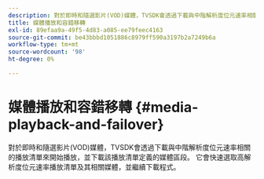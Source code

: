 ```yaml
---
description: 對於即時和隨選影片(VOD)媒體，TVSDK會透過下載與中階解析度位元速率相關的播放清單來開始播放，並下載該播放清單定義的媒體區段。 它會快速選取高解析度位元速率播放清單及其相關媒體，並繼續下載程式。
title: 媒體播放和容錯移轉
exl-id: 89efaa9a-49f5-4d83-a085-ee79feec4163
source-git-commit: be43bbbd1051886c8979ff590a3197b2a7249b6a
workflow-type: tm+mt
source-wordcount: '98'
ht-degree: 0%

---
```


# 媒體播放和容錯移轉 {#media-playback-and-failover}

對於即時和隨選影片(VOD)媒體，TVSDK會透過下載與中階解析度位元速率相關的播放清單來開始播放，並下載該播放清單定義的媒體區段。 它會快速選取高解析度位元速率播放清單及其相關媒體，並繼續下載程式。
